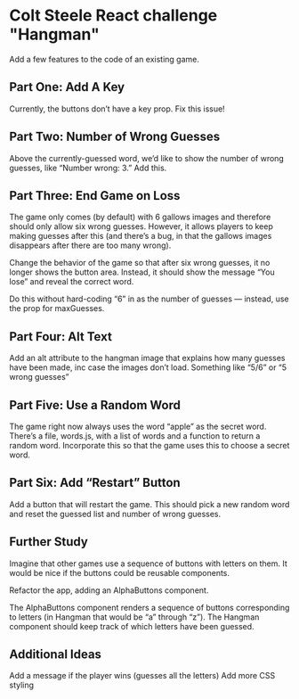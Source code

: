 # Colt Steele React challenge "Hangman"

Add a few features to the code of an existing game.

## Part One: Add A Key

Currently, the buttons don’t have a key prop. Fix this issue!

## Part Two: Number of Wrong Guesses

Above the currently-guessed word, we’d like to show the number of wrong guesses, like “Number wrong: 3.” Add this.

## Part Three: End Game on Loss

The game only comes (by default) with 6 gallows images and therefore should only allow six wrong guesses. However, it allows players to keep making guesses after this (and there’s a bug, in that the gallows images disappears after there are too many wrong).

Change the behavior of the game so that after six wrong guesses, it no longer shows the button area. Instead, it should show the message “You lose” and reveal the correct word.

Do this without hard-coding “6” in as the number of guesses — instead, use the prop for maxGuesses.

## Part Four: Alt Text

Add an alt attribute to the hangman image that explains how many guesses have been made, inc case the images don’t load. Something like “5/6” or “5 wrong guesses”

## Part Five: Use a Random Word

The game right now always uses the word “apple” as the secret word. There’s a file, words.js, with a list of words and a function to return a random word. Incorporate this so that the game uses this to choose a secret word.

## Part Six: Add “Restart” Button

Add a button that will restart the game. This should pick a new random word and reset the guessed list and number of wrong guesses.

## Further Study

Imagine that other games use a sequence of buttons with letters on them. It would be nice if the buttons could be reusable components.

Refactor the app, adding an AlphaButtons component.

The AlphaButtons component renders a sequence of buttons corresponding to letters (in Hangman that would be “a” through “z”). The Hangman component should keep track of which letters have been guessed.

## Additional Ideas

Add a message if the player wins (guesses all the letters)
Add more CSS styling
